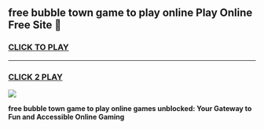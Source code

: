 
## free bubble town game to play online Play Online Free Site 👋
<h3>
<a href="https://download.freeplayer.one?title=free_bubble_town_game_to_play_online&ref=21F">CLICK TO PLAY</a></h3>
<hr>

<h3>
<a href="https://download.freeplayer.one?title=free_bubble_town_game_to_play_online&ref=21F">CLICK 2 PLAY</a>
  
</h3>

<a href="https://download.freeplayer.one?title=free_bubble_town_game_to_play_online&ref=21F"><img src="https://cdnb.artstation.com/p/assets/images/images/032/539/853/original/anto-thomas-button-gif.gif"></a>


**free bubble town game to play online games unblocked: Your Gateway to Fun and Accessible Online Gaming**
